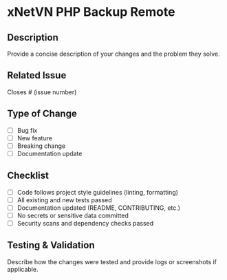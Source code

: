 # xNetVN PHP Backup Remote

<!--
  Copyright (c) 2025 xNetVN Inc.
  License: Apache License 2.0 (https://www.apache.org/licenses/LICENSE-2.0)
-->

## Description

Provide a concise description of your changes and the problem they solve.

## Related Issue

Closes # (issue number)

## Type of Change

- [ ] Bug fix
- [ ] New feature
- [ ] Breaking change
- [ ] Documentation update

## Checklist

- [ ] Code follows project style guidelines (linting, formatting)
- [ ] All existing and new tests passed
- [ ] Documentation updated (README, CONTRIBUTING, etc.)
- [ ] No secrets or sensitive data committed
- [ ] Security scans and dependency checks passed

## Testing & Validation

Describe how the changes were tested and provide logs or screenshots if applicable.
